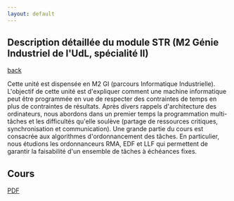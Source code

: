 ```yaml
---
layout: default
---
```


## Description détaillée du module STR (M2 Génie Industriel de l'UdL, spécialité II)



[back](./)

Cette unité est dispensée en M2 GI (parcours Informatique Industrielle). L'objectif de cette unité est d'expliquer comment une machine informatique peut être programmée en vue de respecter des contraintes de temps en plus de contraintes de résultats. Après divers rappels d'architecture des ordinateurs, nous abordons dans un premier temps la programmation multi-tâches et les difficultés qu'elle soulève (partage de ressources critiques, synchronisation et communication). Une grande partie du cours est consacrée aux algorithmes d'ordonnancement des tâches. En particulier, nous étudions les ordonnanceurs RMA, EDF et LLF qui permettent de garantir la faisabilité d'un ensemble de tâches à échéances fixes.

## Cours

[PDF](./assets/files/str/diapo_gsi_V4.pdf)